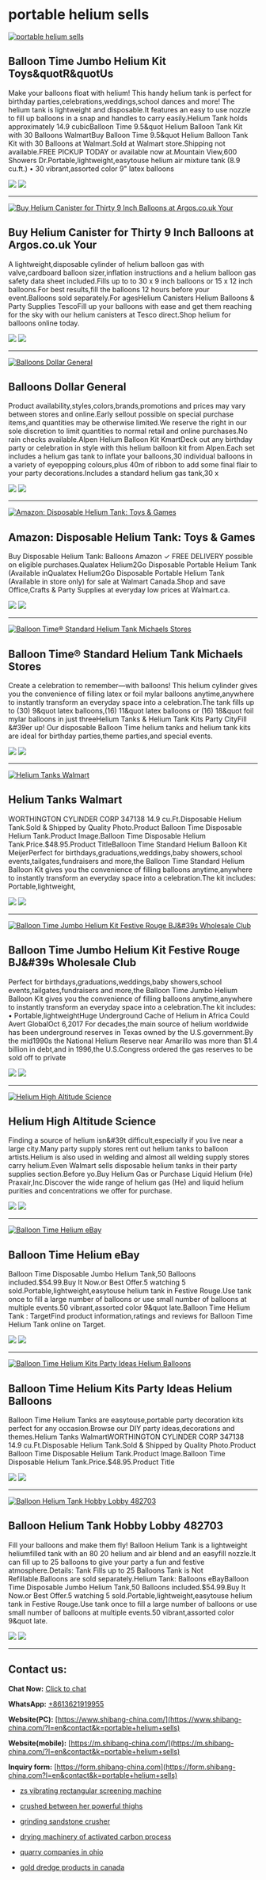 # portable helium sells

<a href="https://swt.shibang-china.com/?l=en&img&k=portable+helium+sells" target="_blank">![portable helium sells](http://static.shibang-china.com/all-800x300/1193.jpg)</a>

## Balloon Time Jumbo Helium Kit Toys&quotR&quotUs
Make your balloons float with helium! This handy helium tank is perfect for birthday parties,celebrations,weddings,school dances and more! The helium tank is lightweight and disposable.It features an easy to use nozzle to fill up balloons in a snap and handles to carry easily.Helium Tank holds approximately 14.9 cubicBalloon Time 9.5&quot Helium Balloon Tank Kit with 30 Balloons WalmartBuy Balloon Time 9.5&quot Helium Balloon Tank Kit with 30 Balloons at Walmart.Sold at Walmart store.Shipping not available.FREE PICKUP TODAY or available now at.Mountain View,600 Showers Dr.Portable,lightweight,easytouse helium air mixture tank (8.9 cu.ft.) • 30 vibrant,assorted color 9" latex balloons


<a href="https://whatsapp.shibangsoft.com/WhatsApp.php" target="_blank" title="WhatsApp">![](http://static.shibang-china.com/icon/whatsapp.png)</a> <a href="https://swt.shibang-china.com/?l=en&icon&k=portable+helium+sells" target="_blank">![](http://static.shibang-china.com/icon/chat-en.png)</a>

---

<a href="https://swt.shibang-china.com/?l=en&img&k=portable+helium+sells" target="_blank">![Buy Helium Canister for Thirty 9 Inch Balloons at Argos.co.uk Your](http://static.shibang-china.com/all-800x300/864.jpg)</a>

## Buy Helium Canister for Thirty 9 Inch Balloons at Argos.co.uk Your
A lightweight,disposable cylinder of helium balloon gas with valve,cardboard balloon sizer,inflation instructions and a helium balloon gas safety data sheet included.Fills up to to 30 x 9 inch balloons or 15 x 12 inch balloons.For best results,fill the balloons 12 hours before your event.Balloons sold separately.For agesHelium Canisters Helium Balloons & Party Supplies TescoFill up your balloons with ease and get them reaching for the sky with our helium canisters at Tesco direct.Shop helium for balloons online today.


<a href="https://whatsapp.shibangsoft.com/WhatsApp.php" target="_blank" title="WhatsApp">![](http://static.shibang-china.com/icon/whatsapp.png)</a> <a href="https://swt.shibang-china.com/?l=en&icon&k=portable+helium+sells" target="_blank">![](http://static.shibang-china.com/icon/chat-en.png)</a>

---

<a href="https://swt.shibang-china.com/?l=en&img&k=portable+helium+sells" target="_blank">![Balloons Dollar General](http://static.shibang-china.com/all-800x300/914.jpg)</a>

## Balloons Dollar General
Product availability,styles,colors,brands,promotions and prices may vary between stores and online.Early sellout possible on special purchase items,and quantities may be otherwise limited.We reserve the right in our sole discretion to limit quantities to normal retail and online purchases.No rain checks available.Alpen Helium Balloon Kit KmartDeck out any birthday party or celebration in style with this helium balloon kit from Alpen.Each set includes a helium gas tank to inflate your balloons,30 individual balloons in a variety of eyepopping colours,plus 40m of ribbon to add some final flair to your party decorations.Includes a standard helium gas tank,30 x


<a href="https://whatsapp.shibangsoft.com/WhatsApp.php" target="_blank" title="WhatsApp">![](http://static.shibang-china.com/icon/whatsapp.png)</a> <a href="https://swt.shibang-china.com/?l=en&icon&k=portable+helium+sells" target="_blank">![](http://static.shibang-china.com/icon/chat-en.png)</a>

---

<a href="https://swt.shibang-china.com/?l=en&img&k=portable+helium+sells" target="_blank">![Amazon: Disposable Helium Tank: Toys & Games](http://static.shibang-china.com/all-800x300/46.jpg)</a>

## Amazon: Disposable Helium Tank: Toys & Games
Buy Disposable Helium Tank: Balloons Amazon ✓ FREE DELIVERY possible on eligible purchases.Qualatex Helium2Go Disposable Portable Helium Tank (Available inQualatex Helium2Go Disposable Portable Helium Tank (Available in store only) for sale at Walmart Canada.Shop and save Office,Crafts & Party Supplies at everyday low prices at Walmart.ca.


<a href="https://whatsapp.shibangsoft.com/WhatsApp.php" target="_blank" title="WhatsApp">![](http://static.shibang-china.com/icon/whatsapp.png)</a> <a href="https://swt.shibang-china.com/?l=en&icon&k=portable+helium+sells" target="_blank">![](http://static.shibang-china.com/icon/chat-en.png)</a>

---

<a href="https://swt.shibang-china.com/?l=en&img&k=portable+helium+sells" target="_blank">![Balloon Time® Standard Helium Tank Michaels Stores](http://static.shibang-china.com/all-800x300/943.jpg)</a>

## Balloon Time® Standard Helium Tank Michaels Stores
Create a celebration to remember—with balloons! This helium cylinder gives you the convenience of filling latex or foil mylar balloons anytime,anywhere to instantly transform an everyday space into a celebration.The tank fills up to (30) 9&quot latex balloons,(16) 11&quot latex balloons or (16) 18&quot foil mylar balloons in just threeHelium Tanks & Helium Tank Kits Party CityFill &#39er up! Our disposable Balloon Time helium tanks and helium tank kits are ideal for birthday parties,theme parties,and special events.


<a href="https://whatsapp.shibangsoft.com/WhatsApp.php" target="_blank" title="WhatsApp">![](http://static.shibang-china.com/icon/whatsapp.png)</a> <a href="https://swt.shibang-china.com/?l=en&icon&k=portable+helium+sells" target="_blank">![](http://static.shibang-china.com/icon/chat-en.png)</a>

---

<a href="https://swt.shibang-china.com/?l=en&img&k=portable+helium+sells" target="_blank">![Helium Tanks Walmart](http://static.shibang-china.com/all-800x300/225.jpg)</a>

## Helium Tanks Walmart
WORTHINGTON CYLINDER CORP 347138 14.9 cu.Ft.Disposable Helium Tank.Sold & Shipped by Quality Photo.Product Balloon Time Disposable Helium Tank.Product Image.Balloon Time Disposable Helium Tank.Price.$48.95.Product TitleBalloon Time Standard Helium Balloon Kit MeijerPerfect for birthdays,graduations,weddings,baby showers,school events,tailgates,fundraisers and more,the Balloon Time Standard Helium Balloon Kit gives you the convenience of filling balloons anytime,anywhere to instantly transform an everyday space into a celebration.The kit includes: Portable,lightweight,


<a href="https://whatsapp.shibangsoft.com/WhatsApp.php" target="_blank" title="WhatsApp">![](http://static.shibang-china.com/icon/whatsapp.png)</a> <a href="https://swt.shibang-china.com/?l=en&icon&k=portable+helium+sells" target="_blank">![](http://static.shibang-china.com/icon/chat-en.png)</a>

---

<a href="https://swt.shibang-china.com/?l=en&img&k=portable+helium+sells" target="_blank">![Balloon Time Jumbo Helium Kit Festive Rouge BJ&#39s Wholesale Club](http://static.shibang-china.com/all-800x300/659.jpg)</a>

## Balloon Time Jumbo Helium Kit Festive Rouge BJ&#39s Wholesale Club
Perfect for birthdays,graduations,weddings,baby showers,school events,tailgates,fundraisers and more,the Balloon Time Jumbo Helium Balloon Kit gives you the convenience of filling balloons anytime,anywhere to instantly transform an everyday space into a celebration.The kit includes: • Portable,lightweightHuge Underground Cache of Helium in Africa Could Avert GlobalOct 6,2017 For decades,the main source of helium worldwide has been underground reserves in Texas owned by the U.S.government.By the mid1990s the National Helium Reserve near Amarillo was more than $1.4 billion in debt,and in 1996,the U.S.Congress ordered the gas reserves to be sold off to private


<a href="https://whatsapp.shibangsoft.com/WhatsApp.php" target="_blank" title="WhatsApp">![](http://static.shibang-china.com/icon/whatsapp.png)</a> <a href="https://swt.shibang-china.com/?l=en&icon&k=portable+helium+sells" target="_blank">![](http://static.shibang-china.com/icon/chat-en.png)</a>

---

<a href="https://swt.shibang-china.com/?l=en&img&k=portable+helium+sells" target="_blank">![Helium High Altitude Science](http://static.shibang-china.com/all-800x300/375.jpg)</a>

## Helium High Altitude Science
Finding a source of helium isn&#39t difficult,especially if you live near a large city.Many party supply stores rent out helium tanks to balloon artists.Helium is also used in welding and almost all welding supply stores carry helium.Even Walmart sells disposable helium tanks in their party supplies section.Before yo.Buy Helium Gas or Purchase Liquid Helium (He) Praxair,Inc.Discover the wide range of helium gas (He) and liquid helium purities and concentrations we offer for purchase.


<a href="https://whatsapp.shibangsoft.com/WhatsApp.php" target="_blank" title="WhatsApp">![](http://static.shibang-china.com/icon/whatsapp.png)</a> <a href="https://swt.shibang-china.com/?l=en&icon&k=portable+helium+sells" target="_blank">![](http://static.shibang-china.com/icon/chat-en.png)</a>

---

<a href="https://swt.shibang-china.com/?l=en&img&k=portable+helium+sells" target="_blank">![Balloon Time Helium eBay](http://static.shibang-china.com/all-800x300/1003.jpg)</a>

## Balloon Time Helium eBay
Balloon Time Disposable Jumbo Helium Tank,50 Balloons included.$54.99.Buy It Now.or Best Offer.5 watching 5 sold.Portable,lightweight,easytouse helium tank in Festive Rouge.Use tank once to fill a large number of balloons or use small number of balloons at multiple events.50 vibrant,assorted color 9&quot late.Balloon Time Helium Tank : TargetFind product information,ratings and reviews for Balloon Time Helium Tank online on Target.


<a href="https://whatsapp.shibangsoft.com/WhatsApp.php" target="_blank" title="WhatsApp">![](http://static.shibang-china.com/icon/whatsapp.png)</a> <a href="https://swt.shibang-china.com/?l=en&icon&k=portable+helium+sells" target="_blank">![](http://static.shibang-china.com/icon/chat-en.png)</a>

---

<a href="https://swt.shibang-china.com/?l=en&img&k=portable+helium+sells" target="_blank">![Balloon Time Helium Kits Party Ideas Helium Balloons](http://static.shibang-china.com/all-800x300/516.jpg)</a>

## Balloon Time Helium Kits Party Ideas Helium Balloons
Balloon Time Helium Tanks are easytouse,portable party decoration kits perfect for any occasion.Browse our DIY party ideas,decorations and themes.Helium Tanks WalmartWORTHINGTON CYLINDER CORP 347138 14.9 cu.Ft.Disposable Helium Tank.Sold & Shipped by Quality Photo.Product Balloon Time Disposable Helium Tank.Product Image.Balloon Time Disposable Helium Tank.Price.$48.95.Product Title


<a href="https://whatsapp.shibangsoft.com/WhatsApp.php" target="_blank" title="WhatsApp">![](http://static.shibang-china.com/icon/whatsapp.png)</a> <a href="https://swt.shibang-china.com/?l=en&icon&k=portable+helium+sells" target="_blank">![](http://static.shibang-china.com/icon/chat-en.png)</a>

---

<a href="https://swt.shibang-china.com/?l=en&img&k=portable+helium+sells" target="_blank">![Balloon Helium Tank Hobby Lobby 482703](http://static.shibang-china.com/all-800x300/219.jpg)</a>

## Balloon Helium Tank Hobby Lobby 482703
Fill your balloons and make them fly! Balloon Helium Tank is a lightweight heliumfilled tank with an 80 20 helium and air blend and an easyfill nozzle.It can fill up to 25 balloons to give your party a fun and festive atmosphere.Details: Tank Fills up to 25 Balloons Tank is Not Refillable.Balloons are sold separately.Helium Tank: Balloons eBayBalloon Time Disposable Jumbo Helium Tank,50 Balloons included.$54.99.Buy It Now.or Best Offer.5 watching 5 sold.Portable,lightweight,easytouse helium tank in Festive Rouge.Use tank once to fill a large number of balloons or use small number of balloons at multiple events.50 vibrant,assorted color 9&quot late.


<a href="https://whatsapp.shibangsoft.com/WhatsApp.php" target="_blank" title="WhatsApp">![](http://static.shibang-china.com/icon/whatsapp.png)</a> <a href="https://swt.shibang-china.com/?l=en&icon&k=portable+helium+sells" target="_blank">![](http://static.shibang-china.com/icon/chat-en.png)</a>

---
## Contact us:

**Chat Now:** [Click to chat](https://swt.shibang-china.com?l=en&contact&k=portable+helium+sells)

**WhatsApp:**  [+8613621919955](https://whatsapp.shibangsoft.com/WhatsApp.php)

**Website(PC):** [https://www.shibang-china.com/](https://www.shibang-china.com/?l=en&contact&k=portable+helium+sells)

**Website(mobile):** [https://m.shibang-china.com/](https://m.shibang-china.com/?l=en&contact&k=portable+helium+sells)

**Inquiry form:** [https://form.shibang-china.com](https://form.shibang-china.com?l=en&contact&k=portable+helium+sells)

* [zs vibrating rectangular screening machine](../120/zs%20vibrating%20rectangular%20screening%20machine.md)

* [crushed between her powerful thighs](../120/crushed%20between%20her%20powerful%20thighs.md)

* [grinding sandstone crusher](../122/grinding%20sandstone%20crusher.md)

* [drying machinery of activated carbon process](../125/drying%20machinery%20of%20activated%20carbon%20process.md)

* [quarry companies in ohio](../122/quarry%20companies%20in%20ohio.md)

* [gold dredge products in canada](../114/gold%20dredge%20products%20in%20canada.md)